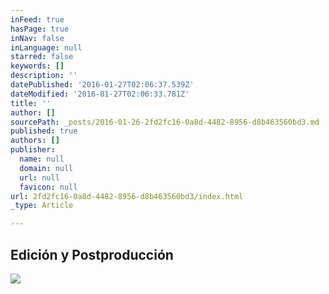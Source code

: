 ```yaml
---
inFeed: true
hasPage: true
inNav: false
inLanguage: null
starred: false
keywords: []
description: ''
datePublished: '2016-01-27T02:06:37.539Z'
dateModified: '2016-01-27T02:06:33.781Z'
title: ''
author: []
sourcePath: _posts/2016-01-26-2fd2fc16-0a8d-4482-8956-d8b463560bd3.md
published: true
authors: []
publisher:
  name: null
  domain: null
  url: null
  favicon: null
url: 2fd2fc16-0a8d-4482-8956-d8b463560bd3/index.html
_type: Article

---
```

## Edición y Postproducción
![](https://s3-us-west-2.amazonaws.com/the-grid-img/p/63debb8dc0e709b17d89a527da8c0b4bf9587b3c.jpg)
